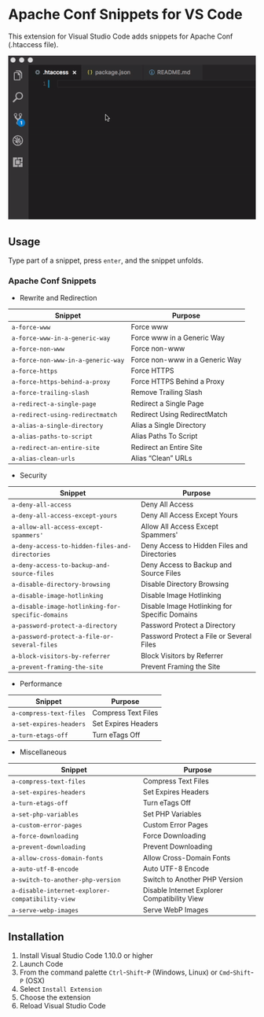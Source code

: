 # Apache Conf Snippets for VS Code

This extension for Visual Studio Code adds snippets for Apache Conf (.htaccess file).

![Use Extension](./img/use-extension-1.gif)

## Usage

Type part of a snippet, press `enter`, and the snippet unfolds.

### Apache Conf Snippets

- Rewrite and Redirection

| Snippet                      | Purpose                    |
|------------------------------|----------------------------|
| `a-force-www`                | Force www |
| `a-force-www-in-a-generic-way`| Force www in a Generic Way|
| `a-force-non-www`           | Force non-www |
| `a-force-non-www-in-a-generic-way`| Force non-www in a Generic Way|
| `a-force-https`       | Force HTTPS|
| `a-force-https-behind-a-proxy` | Force HTTPS Behind a Proxy |
| `a-force-trailing-slash`     | Remove Trailing Slash|
|`a-redirect-a-single-page`|Redirect a Single Page|
|`a-redirect-using-redirectmatch`|Redirect Using RedirectMatch|
|`a-alias-a-single-directory`|Alias a Single Directory|
|`a-alias-paths-to-script`|Alias Paths To Script|
|`a-redirect-an-entire-site`|Redirect an Entire Site|
|`a-alias-clean-urls`|Alias “Clean” URLs|

- Security

| Snippet                      | Purpose                    |
|------------------------------|----------------------------|
|`a-deny-all-access`|Deny All Access|
|`a-deny-all-access-except-yours`|Deny All Access Except Yours|
|`a-allow-all-access-except-spammers'`|Allow All Access Except Spammers'|
|`a-deny-access-to-hidden-files-and-directories`|Deny Access to Hidden Files and Directories|
|`a-deny-access-to-backup-and-source-files`|Deny Access to Backup and Source Files|
|`a-disable-directory-browsing`|Disable Directory Browsing|
|`a-disable-image-hotlinking`|Disable Image Hotlinking|
|`a-disable-image-hotlinking-for-specific-domains`|Disable Image Hotlinking for Specific Domains|
|`a-password-protect-a-directory`|Password Protect a Directory|
|`a-password-protect-a-file-or-several-files`|Password Protect a File or Several Files|
|`a-block-visitors-by-referrer`|Block Visitors by Referrer|
|`a-prevent-framing-the-site`|Prevent Framing the Site|


- Performance

| Snippet                      | Purpose                    |
|------------------------------|----------------------------|
|`a-compress-text-files`|Compress Text Files|
|`a-set-expires-headers`|Set Expires Headers|
|`a-turn-etags-off`|Turn eTags Off|

- Miscellaneous

| Snippet                      | Purpose                    |
|------------------------------|----------------------------|
|`a-compress-text-files`|Compress Text Files|
|`a-set-expires-headers`|Set Expires Headers|
|`a-turn-etags-off`|Turn eTags Off|
|`a-set-php-variables`|Set PHP Variables|
|`a-custom-error-pages`|Custom Error Pages|
|`a-force-downloading`|Force Downloading|
|`a-prevent-downloading`|Prevent Downloading|
|`a-allow-cross-domain-fonts`|Allow Cross-Domain Fonts|
|`a-auto-utf-8-encode`|Auto UTF-8 Encode|
|`a-switch-to-another-php-version`|Switch to Another PHP Version|
|`a-disable-internet-explorer-compatibility-view`|Disable Internet Explorer Compatibility View|
|`a-serve-webp-images`|Serve WebP Images|


## Installation

1. Install Visual Studio Code 1.10.0 or higher
1. Launch Code
1. From the command palette `Ctrl`-`Shift`-`P` (Windows, Linux) or `Cmd`-`Shift`-`P` (OSX)
1. Select `Install Extension`
1. Choose the extension
1. Reload Visual Studio Code